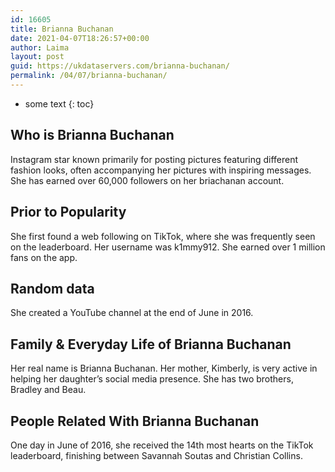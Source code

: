 ```yaml
---
id: 16605
title: Brianna Buchanan
date: 2021-04-07T18:26:57+00:00
author: Laima
layout: post
guid: https://ukdataservers.com/brianna-buchanan/
permalink: /04/07/brianna-buchanan/
---
```


* some text
{: toc}


## Who is Brianna Buchanan
                  
                  
                  
Instagram star known primarily for posting pictures featuring different fashion looks, often accompanying her pictures with inspiring messages. She has earned over 60,000 followers on her briachanan account. 
                  
              
            
              
            
                
                
                
## Prior to Popularity
                  
                  
                  
She first found a web following on TikTok, where she was frequently seen on the leaderboard. Her username was k1mmy912. She earned over 1 million fans on the app. 
                  
              
            
              
            
                
                
                
## Random data
                  
                  
                  
She created a YouTube channel at the end of June in 2016. 
                  
              
            
              
            
                
                
                
## Family & Everyday Life of Brianna Buchanan
                  
                  
                  
Her real name is Brianna Buchanan. Her mother, Kimberly, is very active in helping her daughter&#8217;s social media presence. She has two brothers, Bradley and Beau.
                  
              
            
              
            
                
                
                
## People Related With Brianna Buchanan
                  
                  
                  
One day in June of 2016, she received the 14th most hearts on the TikTok leaderboard, finishing between Savannah Soutas and Christian Collins.  
                  
              
            
              
            
                
              
            
              
              
            
            
              
            
          
          
          